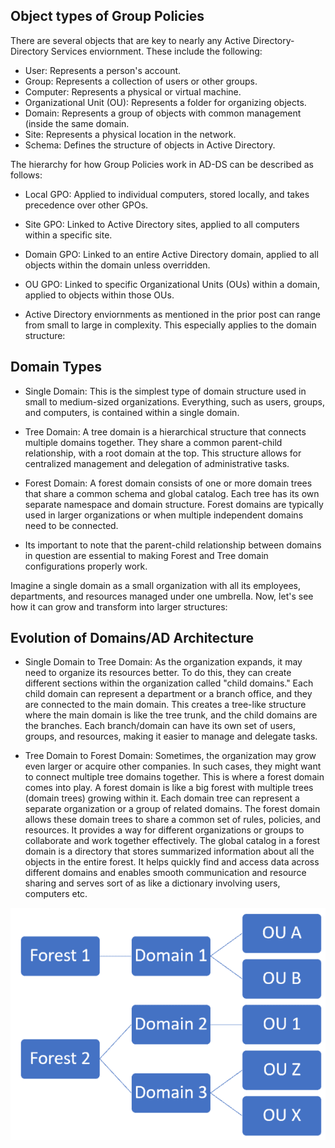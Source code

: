 ## Object types of Group Policies 
There are several objects that are key to nearly any Active Directory-Directory Services enviornment. These include the following:

* User: Represents a person's account.
* Group: Represents a collection of users or other groups.
* Computer: Represents a physical or virtual machine.
* Organizational Unit (OU): Represents a folder for organizing objects.
* Domain: Represents a group of objects with common management (inside the same domain.
* Site: Represents a physical location in the network.
* Schema: Defines the structure of objects in Active Directory.

The hierarchy for how Group Policies work in AD-DS can be described as follows:
* Local GPO: Applied to individual computers, stored locally, and takes precedence over other GPOs.

* Site GPO: Linked to Active Directory sites, applied to all computers within a specific site.

* Domain GPO: Linked to an entire Active Directory domain, applied to all objects within the domain unless overridden.

* OU GPO: Linked to specific Organizational Units (OUs) within a domain, applied to objects within those OUs.

* Active Directory enviornments as mentioned in the prior post can range from small to large in complexity. This especially applies to the domain structure:

## Domain Types
* Single Domain: This is the simplest type of domain structure used in small to medium-sized organizations. Everything, such as users, groups, and computers, is contained within a single domain.

* Tree Domain: A tree domain is a hierarchical structure that connects multiple domains together. They share a common parent-child relationship, with a root domain at the top. This structure allows for centralized management and delegation of administrative tasks.

* Forest Domain: A forest domain consists of one or more domain trees that share a common schema and global catalog. Each tree has its own separate namespace and domain structure. Forest domains are typically used in larger organizations or when multiple independent domains need to be connected.

* Its important to note that the parent-child relationship between domains in question are essential to making Forest and Tree domain configurations properly work. 

Imagine a single domain as a small organization with all its employees, departments, and resources managed under one umbrella. Now, let's see how it can grow and transform into larger structures:

## Evolution of Domains/AD Architecture 

* Single Domain to Tree Domain:
As the organization expands, it may need to organize its resources better. To do this, they can create different sections within the organization called "child domains." Each child domain can represent a department or a branch office, and they are connected to the main domain.
This creates a tree-like structure where the main domain is like the tree trunk, and the child domains are the branches. Each branch/domain can have its own set of users, groups, and resources, making it easier to manage and delegate tasks.

* Tree Domain to Forest Domain:
Sometimes, the organization may grow even larger or acquire other companies. In such cases, they might want to connect multiple tree domains together. This is where a forest domain comes into play.
A forest domain is like a big forest with multiple trees (domain trees) growing within it. Each domain tree can represent a separate organization or a group of related domains. The forest domain allows these domain trees to share a common set of rules, policies, and resources. It provides a way for different organizations or groups to collaborate and work together effectively. The global catalog in a forest domain is a directory that stores summarized information about all the objects in the entire forest. It helps quickly find and access data across different domains and enables smooth communication and resource sharing and serves sort of as like a dictionary involving users, computers etc. 

![Multiple-AD-forests-and-domains-600x442.png](/Multiple-AD-forests-and-domains-600x442.png)




